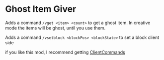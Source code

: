 # Ghost Item Giver
Adds a command ```/vget <item> <count>``` to get a ghost item.
In creative mode the items will be ghost, until you use them.

Adds a command ```/vsetblock <blockPos> <blockState>``` to set a block client side

if you like this mod, I recommend getting [ClientCommands](https://modrinth.com/mod/client-commands)